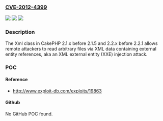### [CVE-2012-4399](https://cve.mitre.org/cgi-bin/cvename.cgi?name=CVE-2012-4399)
![](https://img.shields.io/static/v1?label=Product&message=n%2Fa&color=blue)
![](https://img.shields.io/static/v1?label=Version&message=n%2Fa&color=blue)
![](https://img.shields.io/static/v1?label=Vulnerability&message=n%2Fa&color=brighgreen)

### Description

The Xml class in CakePHP 2.1.x before 2.1.5 and 2.2.x before 2.2.1 allows remote attackers to read arbitrary files via XML data containing external entity references, aka an XML external entity (XXE) injection attack.

### POC

#### Reference
- http://www.exploit-db.com/exploits/19863

#### Github
No GitHub POC found.

